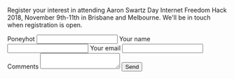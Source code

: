 Register your interest in attending Aaron Swartz Day Internet Freedom Hack 2018, November 9th-11th in Brisbane and Melbourne. We'll be in touch when registration is open.

<form name="register-interest" method="POST" netlify-honeypot="poneyhot" netlify>
  <label id="poneyhot-label" for="poneyhot">Poneyhot</label>
  <input id="poneyhot-field" name="poneyhot" type="text">
  <label for="name-field">Your name</label>
  <input id="name-field" name="name" type="text">
  <label for="email-field">Your email</label>
  <input id="email-field" name="email" type="email">
  <label for="comments-field">Comments</label>
  <textarea id="comments-field" name="comments" required></textarea>
  <button type="submit" class="button">Send</button>
</form>
